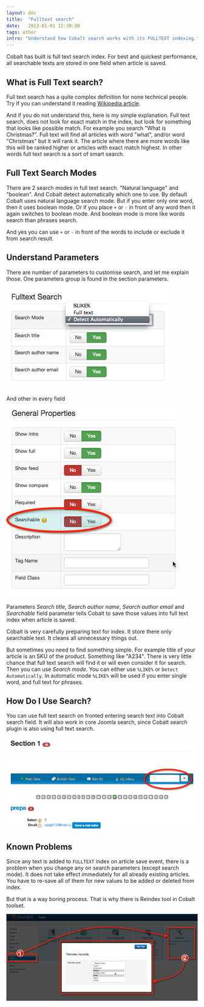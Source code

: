 ```yaml
---
layout: doc
title:  "Fulltext search"
date:   2013-01-01 12:30:30
tags: other
intro: "Understand how Cobalt search works with its FULLTEXT indexing."
---
```


Cobalt has built is full text search index. For best and quickest performance, all searchable texts are stored in one field when article is saved. 

## What is Full Text search?

Full text search has a quite complex definition for none technical people. Try if you can understand it reading [Wikipedia article](http://en.wikipedia.org/wiki/Full_text_search).

And if you do not understand this, here is my simple explanation. Full text search, does not look for exact match
in the index, but look for something that looks like possible match. For example you search "What is Christmas?". Full text will find all articles with word "what", and/or word "Christmas" but it will rank it. The article where there are more words like this will be ranked higher or articles with exact match highest. In other words full text search is a sort of smart search.

## Full Text Search Modes

There are 2 search modes in full text search. "Natural language" and "boolean". And Cobalt detect automatically which one to use. By default Cobalt uses natural language search mode. But if you enter only one word, then it uses boolean mode. Or if you place `+` or `-` in front of any word then it again switches to boolean mode. And boolean mode is more like words search than phrases search.

And yes you can use `+` or `-` in front of the words to include or exclude it from search result.

## Understand Parameters
There are number of parameters to customise search, and let me explain those. One parameters group is found in the section parameters. 

![params](/assets/img/screenshots/fultextsearch.png)

And other in every field

![field](/assets/img/screenshots/searchablefield.png)

Parameters _Search title_, _Search author name_, _Search author email_ and _Searchable_ field parameter tells Cobalt to save those values into full text index when article is saved.

Cobalt is very carefully preparing text for index. It store there only searchable text. It cleans all unnecessary things out.

But sometimes you need to find something simple. For example title of your article is an SKU of the product. Something like "A234". There is very little chance that full text search will find it or will even consider it for search. Then you can use _Search mode_. You can either use `%LIKE%` or `Detect Automatically`. In automatic mode `%LIKE%` will be used if you enter single word, and full text for phrases.

## How Do I Use Search?

You can use full text search on fronted entering search text into Cobalt search field. It will also work in core Joomla search, since Cobalt search plugin is also using full text search.

![search](/assets/img/screenshots/searchinput.png)

## Known Problems

Since any text is added to `FULLTEXT` index on article save event, there is a problem when you change any on search parameters (except search mode). It does not take effect immediately for all already existing articles. You have to re-save all of them for new values to be added or deleted from index. 

But that is a way boring process. That is why there is Reindex tool in Cobalt toolset. 

![](/assets/img/screenshots/reindextool.png)
